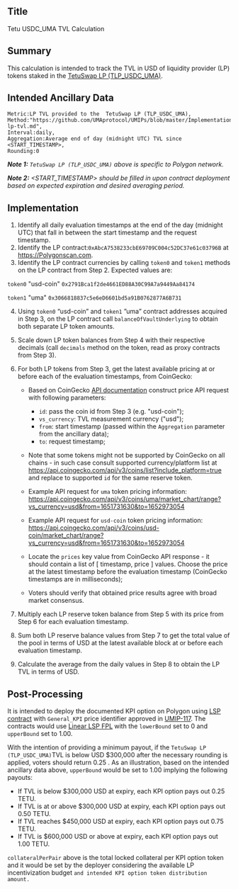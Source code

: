 ## Title

Tetu USDC_UMA TVL Calculation

## Summary

This calculation is intended to track the TVL in USD of liquidity provider (LP) tokens staked in the [ TetuSwap LP (TLP_USDC_UMA)](https://polygonscan.com/address/0xAbcA7538233cbE69709C004c52DC37e61c03796B).

## Intended Ancillary Data

```
Metric:LP TVL provided to the  TetuSwap LP (TLP_USDC_UMA),
Method:"https://github.com/UMAprotocol/UMIPs/blob/master/Implementations/tetu-lp-tvl.md",
Interval:daily,
Aggregation:Average end of day (midnight UTC) TVL since <START_TIMESTAMP>,
Rounding:0
```



***Note 1:** `TetuSwap LP (TLP_USDC_UMA)` above is specific to Polygon network.*

***Note 2:** <START_TIMESTAMP> should be filled in upon contract deployment based on expected expiration and desired averaging period.*

## Implementation

1. Identify all daily evaluation timestamps at the end of the day (midnight UTC) that fall in between the start timestamp and the request timestamp.
2. Identify the LP contract:`0xAbcA7538233cbE69709C004c52DC37e61c03796B` at https://Polygonscan.com. 
3. Identify the LP contract currencies by calling `token0` and `token1` methods on the LP contract from Step 2. Expected values are:

`token0` "usd-coin" `0x2791Bca1f2de4661ED88A30C99A7a9449Aa84174`

`token1` "uma" `0x3066818837c5e6eD6601bd5a91B0762877A6B731`

4. Using `token0` “usd-coin” and `token1` ”uma” contract addresses acquired in Step 3, on the LP contract call `balanceOfVaultUnderlying` to obtain both separate LP token amounts. 

5. Scale down LP token balances from Step 4 with their respective decimals (call `decimals` method on the token, read as proxy contracts from Step 3).

6. For both LP tokens from Step 3, get the latest available pricing at or before each of the evaluation timestamps, from CoinGecko:
    * Based on CoinGecko [API documentation](https://www.coingecko.com/api/documentations/v3#/coins/get_coins__id__market_chart_range) construct price API request with following parameters:
      * `id`: pass the coin id from Step 3 (e.g. "usd-coin");
      * `vs_currency`: TVL measurement currency ("usd");
      * `from`: start timestamp (passed within the `Aggregation` parameter from the ancillary data);
      * `to`: request timestamp;
    * Note that some tokens might not be supported by CoinGecko on all chains  - in such case consult supported currency/platform list at https://api.coingecko.com/api/v3/coins/list?include_platform=true and replace to supported `id` for the same reserve token.
    * Example API request for `uma` token pricing information:
     https://api.coingecko.com/api/v3/coins/uma/market_chart/range?vs_currency=usd&from=1651731630&to=1652973054

    * Example API request for `usd-coin` token pricing information:
     https://api.coingecko.com/api/v3/coins/usd-coin/market_chart/range?vs_currency=usd&from=1651731630&to=1652973054
    * Locate the `prices` key value from CoinGecko API response - it should contain a list of [ timestamp, price ] values. Choose the price at the latest timestamp before the evaluation timestamp (CoinGecko timestamps are in milliseconds);
    * Voters should verify that obtained price results agree with broad market consensus.
7. Multiply each LP reserve token balance from Step 5 with its price from Step 6 for each evaluation timestamp.
8. Sum both LP reserve balance values from Step 7 to get the total value of the pool in terms of USD at the latest available block at or before each evaluation timestamp.
9. Calculate the average from the daily values in Step 8 to obtain the LP TVL in terms of USD. 


## Post-Processing

It is intended to deploy the documented KPI option  on Polygon using [LSP contract](https://github.com/UMAprotocol/protocol/blob/master/packages/core/contracts/financial-templates/long-short-pair/LongShortPair.sol) with `General_KPI` price identifier approved in [UMIP-117](https://github.com/UMAprotocol/UMIPs/blob/master/UMIPs/umip-117.md). The contracts would use [Linear LSP FPL](https://github.com/UMAprotocol/protocol/blob/master/packages/core/contracts/financial-templates/common/financial-product-libraries/long-short-pair-libraries/LinearLongShortPairFinancialProductLibrary.sol) with the `lowerBound` set to 0 and `upperBound` set to 1.00. 

With the intention of providing a minimum payout, if the `TetuSwap LP (TLP_USDC_UMA)`TVL is below USD $300,000 after the necessary rounding is applied, voters should return 0.25 . As an illustration, based on the intended ancillary data above, `upperBound` would be set to 1.00 implying the following payouts:
* If TVL is below $300,000 USD at expiry, each KPI option pays out 0.25 TETU.
* If TVL is at or above $300,000 USD at expiry, each KPI option pays out 0.50 TETU.
* If TVL reaches $450,000 USD at expiry, each KPI option pays out 0.75 TETU.
* If TVL is $600,000 USD or above at expiry, each KPI option pays out 1.00 TETU.


`collateralPerPair` above is the total locked collateral per KPI option  token and it would be set by the deployer considering the available LP incentivization budget `and intended KPI option token distribution amount.`
